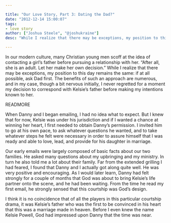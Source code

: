 ```yaml
---

title: "Our Love Story, Part 3: Dating the Dad?"
date: "2012-12-14 15:00:07"
tags:
- love story
author: ["Joshua Steele", "@joshukraine"]
desc: "While I realize that there may be exceptions, my position to this day remains the same: if at all possible, ask Dad first. The benefits of such an approach are numerous, and in my case, though a bit nervous initially, I never regretted for a moment my decision to correspond with Kelsie’s father before making my intentions known to her."

---
```


In our modern culture, many Christian young men scoff at the idea of contacting a girl’s father before pursuing a relationship with her. “After all, she is an adult. Let her make her own decision.” While I realize that there may be exceptions, my position to this day remains the same: if at all possible, ask Dad first. The benefits of such an approach are numerous, and in my case, though a bit nervous initially, I never regretted for a moment my decision to correspond with Kelsie’s father before making my intentions known to her.

READMORE

When Danny and I began emailing, I had no idea what to expect. But I knew that for now, Kelsie was under his jurisdiction and if I wanted a chance at winning her heart, I first needed to obtain Danny’s permission. I invited him to go at his own pace, to ask whatever questions he wanted, and to take whatever steps he felt were necessary in order to assure himself that I was ready and able to love, lead, and provide for his daughter in marriage.

Our early emails were largely composed of basic facts about our two families. He asked many questions about my upbringing and my ministry. In turn he also told me a lot about their family. Far from the extended grilling I had feared, I found that Danny and I actually got along quite well. He was very positive and encouraging. As I would later learn, Danny had felt strongly for a couple of months that God was about to bring Kelsie’s life partner onto the scene, and he had been waiting. From the time he read my first email, he strongly sensed that this courtship was God’s design.

I think it is no coincidence that of all the players in this particular courtship drama, it was Kelsie’s father who was the first to be convinced in his heart that this was a marriage made in heaven. Before I even knew the name Kelsie Powell, God had impressed upon Danny that the time was near.
